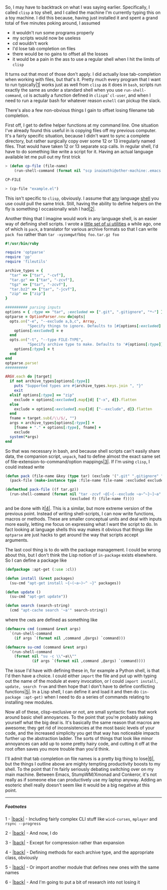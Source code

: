 So, I may have to backtrack on what I was saying earlier. Specifically, I called `clisp` a toy shell, and I called the machine I'm currently typing this on a toy machine. I did this because, having just installed it and spent a grand total of five minutes poking around, I assumed


-   it wouldn't run some programs properly
-   my scripts would now be useless
-   cd wouldn't work
-   I'd lose tab completion on files
-   there would be no gains to offset all the losses
-   it would be a pain in the ass to use a regular shell when I hit the limits of `clisp`


It turns out that most of those don't apply. I did actually lose tab-completion when working with files, but that's it. Pretty much every program that I want to run typically<a name="note-Sun-Jan-29-015617EST-2012"></a>[|1|](#foot-Sun-Jan-29-015617EST-2012) works just as well from `clisp` as it does in `bash`, scripts run exactly the same as under a standard shell when you use `run-shell-command`, `cd` is actually a function defined in `clisp`s' `cl-user`, and when I need to run a regular bash for whatever reason `eshell` can pickup the slack.

There's also a few non-obvious things I gain to offset losing filename tab completion.

First off, I get to define helper functions at my command line. One situation I've already found this useful in is copying files off my previous computer. It's a fairly specific situation, because I didn't want to sync a complete directory, but rather surgically copy over some 12 or 13 irregularly named files. That would have taken 12 or 13 separate scp calls. In regular shell, I'd have to do something like write a script for it. Having an actual language available let me pull out my first trick

```lisp
> (defun cp-file (file-name) 
    (run-shell-command (format nil "scp inaimathi@other-machine:.emacs.d/~a .emacs.d/")))

CP-FILE

> (cp-file "example.el")
```

This isn't specific to `clisp`, obviously. I assume that [any](http://rbjl.net/43-use-fresh-ruby-as-your-shell) language [shell](http://stackoverflow.com/questions/209470/can-i-use-python-as-a-bash-replacement) you use could pull the same trick. Still, having the ability to define helpers on the fly is something I occasionally wish I had<a name="note-Sun-Jan-29-015814EST-2012"></a>[|2|](#foot-Sun-Jan-29-015814EST-2012).

Another thing that I imagine would work in any language shell, is an easier way of defining shell scripts. I wrote a [little set of ui utilities](https://github.com/Inaimathi/shell-ui) a while ago, one of which is `pack`, a translator for various archive formats so that I can write `pack foo` rather than `tar -xyzomgwtfbbq foo.tar.gz foo`

```ruby
#!/usr/bin/ruby

require 'optparse'
require 'pp'
require 'fileutils'

archive_types = {
  "tar" => ["tar", "-cvf"],
  "tar.gz" => ["tar", "-zcvf"],
  "tgz" => ["tar", "-zcvf"],
  "tar.bz2" => ["tar", "-jcvf"],
  "zip" => ["zip"]
}

########## parsing inputs
options = { :type => "tar", :excluded => [".git", ".gitignore", "*~"] }
optparse = OptionParser.new do|opts|
  opts.on("-e", "--exclude a,b,c", Array,
          "Specify things to ignore. Defaults to [#{options[:excluded].join ", "}]") do |e|
    options[:excluded] = e
  end
  opts.on("-t", "--type FILE-TYPE",
          "Specify archive type to make. Defaults to '#{options[:type]}'. Supported types: #{archive_types.keys.join ", "}") do |t|
    options[:type] = t
  end
end
optparse.parse!
##########

ARGV.each do |target|
  if not archive_types[options[:type]]
    puts "Supported types are #{archive_types.keys.join ", "}"
    exit
  elsif options[:type] == "zip"
    exclude = options[:excluded].map{|d| ["-x", d]}.flatten
  else
    exclude = options[:excluded].map{|d| ["--exclude", d]}.flatten
  end
  fname = target.sub(/\\/$/, "")
  args = archive_types[options[:type]] +
    [fname + "." + options[:type], fname] +
    exclude
  system(*args)
end
```

So that was necessary in bash, and because shell scripts can't easily share data, the companion script, `unpack`, had to define almost the exact same set of file-extension-to-command/option mappings<a name="note-Sun-Jan-29-015954EST-2012"></a>[|3|](#foot-Sun-Jan-29-015954EST-2012). If I'm using `clisp`, I could instead write

```lisp
(defun pack (file-name &key (type tar) (exclude '(".git" ".gitignore" "*~"))) 
  (pack-file (make-instance type :file-name file-name :excluded exclude)))

(defmethod pack-file ((f tar.gz))
  (run-shell-command (format nil "tar -zcvf ~@[~{--exclude ~a~^~}~]~a" 
                             (excluded f) (file-name f))))
```

and be done with it<a name="note-Sun-Jan-29-020048EST-2012"></a>[|4|](#foot-Sun-Jan-29-020048EST-2012). This is a similar, but more extreme version of the previous point. Instead of writing shell-scripts, I can now write functions, macros or methods. These are smaller conceptual units and deal with inputs more easily, letting me focus on expressing what I want the script to do. In fact looking at language shells this way makes it obvious that things like `optparse` are just hacks to get around the way that scripts accept arguments.

The last cool thing is to do with the package management. I could be wrong about this, but I don't think the Lisp notion of `in-package` exists elsewhere. So I can define a package like

```lisp
(defpackage :apt-get (:use :cl))

(defun install (&rest packages)
  (su-cmd "apt-get install ~{~(~a~)~^ ~}" packages))

(defun update () 
  (su-cmd "apt-get update"))

(defun search (search-string) 
  (cmd "apt-cache search '~a'" search-string))
```

where the `cmd`s are defined as something like

```lisp
(defmacro cmd (command &rest args)
  `(run-shell-command 
    (if args `(format nil ,command ,@args) `command)))

(defmacro su-cmd (command &rest args)
  `(run-shell-command 
    (format nil "su -c \\"~a\\""
            (if args `(format nil ,command ,@args) `command))))
```

The issue I'd have with defining these in, for example a Python shell, is that I'd then have a choice. I could either `import` the file and put up with typing out the name of the module at every invocation, or I could `import install, update, search from` and then hope that I don't have to define conflicting functions<a name="note-Sun-Jan-29-020437EST-2012"></a>[|5|](#foot-Sun-Jan-29-020437EST-2012). In a Lisp shell, I can define it and load it and then do `(in-package :apt-get)` when I need to do a series of commands relating to installing new modules.

Now all of these, clisp-exclusive or not, are small syntactic fixes that work around basic shell annoyances. To the point that you're probably asking yourself what the big deal is. It's basically the same reason that macros are awesome; they get rid of inconsistencies at the most basic levels of your code, and the increased simplicity you get that way has noticeable impacts further up the abstraction ladder. The sorts of things that look like minor annoyances can add up to some pretty hairy code, and cutting it off at the root often saves you more trouble than you'd think.

I'll admit that tab completion on file names is a pretty big thing to lose<a name="note-Sun-Jan-29-020554EST-2012"></a>[|6|](#foot-Sun-Jan-29-020554EST-2012), but the things I outline above are mighty tempting productivity boosts to my shell. To the point that I'm fairly seriously debating switching over on my main machine. Between Emacs, StumpWM/Xmonad and Conkeror, it's not really as if someone else can productively use my laptop anyway. Adding an esoteric shell really doesn't seem like it would be a big negative at this point.


* * *
##### Footnotes

1 - <a name="foot-Sun-Jan-29-015617EST-2012"></a>[|back|](#note-Sun-Jan-29-015617EST-2012) - Including fairly complex CLI stuff like `wicd-curses`, `mplayer` and `rsync --progress`


2 - <a name="foot-Sun-Jan-29-015814EST-2012"></a>[|back|](#note-Sun-Jan-29-015814EST-2012) - And now, I do


3 - <a name="foot-Sun-Jan-29-015954EST-2012"></a>[|back|](#note-Sun-Jan-29-015954EST-2012) - Except for compression rather than expansion


4 - <a name="foot-Sun-Jan-29-020048EST-2012"></a>[|back|](#note-Sun-Jan-29-020048EST-2012) - Defining methods for each archive type, and the appropriate class, obviously


5 - <a name="foot-Sun-Jan-29-020437EST-2012"></a>[|back|](#note-Sun-Jan-29-020437EST-2012) - Or import another module that defines new ones with the same names


6 - <a name="foot-Sun-Jan-29-020554EST-2012"></a>[|back|](#note-Sun-Jan-29-020554EST-2012) - And I'm going to put a bit of research into not losing it
